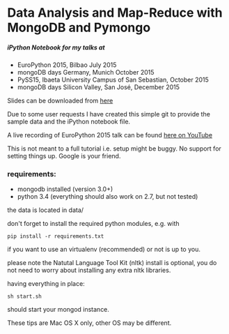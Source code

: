 # Data Analysis and Map-Reduce with MongoDB and Pymongo
##### iPython Notebook for my talks at 

* EuroPython 2015, Bilbao July 2015
* mongoDB days Germany, Munich October 2015
* PySS15, Ibaeta University Campus of San Sebastian, October 2015
* mongoDB days Silicon Valley, San José, December 2015

Slides can be downloaded from [here](https://drive.google.com/open?id=0BxD_IyXfaOuVemtaNmRoMF9TcVU "Data Analysis with mongoDB")

Due to some user requests I have created this simple git to provide the sample data 
and the iPython notebook file.

A live recording of EuroPython 2015 talk can be found [here on YouTube](https://youtu.be/5djvv5-zgnQ?t=5m48s "Data Analysis with mongoDB")

This is not meant to a full tutorial i.e. setup might be buggy. 
No support for setting things up. Google is your friend.


### requirements:

* mongodb installed (version 3.0+)    
* python 3.4 (everything should also work on 2.7, but not tested)

the data is located in data/

don't forget to install the required python modules, e.g. with

    pip install -r requirements.txt
    
if you want to use an virtualenv (recommended) or not is up to you.
    
please note the Natutal Language Tool Kit (nltk) install is optional, 
you do not need to worry about installing any extra nltk libraries.


having everything in place:

    sh start.sh
    
should start your mongod instance.

These tips are Mac OS X only, other OS may be different.



